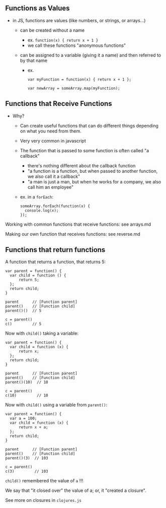 
## Functions as Values

 - in JS, functions are values (like numbers, or strings, or arrays...)
 
   - can be created without a name
     - ex. `function(x) { return x + 1 }`
     - we call these functions "anonymous functions"
  
   - can be assigned to a variable (giving it a name) and then referred to by that name

     - ex.
       ```
       var myFunction = function(x) { return x + 1 };

       var newArray = someArray.map(myFunction);
       ```



## Functions that Receive Functions


 - Why? 
   - Can create useful functions that can do different things depending on what you need from them.
   - Very very common in javascript
   - The function that is passed to some function is often called "a callback"
      - there's nothing different about the callback function
      - "a function is a function, but when passed to another function, we also call it a callback"
      - "a man is just a man, but when he works for a company, we also call him an employee"

   - ex. in a `forEach`:
      ```
      someArray.forEach(function(x) {
        console.log(x);
      });
      ```

Working with common functions that receive functions: see arrays.md

Making our own function that receives functions: see reverse.md


## Functions that return functions


A function that returns a function, that returns 5:

```
var parent = function() {
  var child = function () {
      return 5;
  };
  return child;
}

parent      // [Function parent]
parent()    // [Function child]
parent()()  // 5

c = parent()
c()         // 5
```



Now with `child()` taking a variable:


```
var parent = function() {
  var child = function (x) {
      return x;
  };
  return child;
}

parent      // [Function parent]
parent()    // [Function child]
parent()(10)  // 10

c = parent()
c(10)         // 10
```


Now with `child()` using a variable from `parent()`:


```
var parent = function() {
  var a = 100;
  var child = function (x) {
      return x + a;
  };
  return child;
}

parent      // [Function parent]
parent()    // [Function child]
parent()(3)  // 103

c = parent()
c(3)         // 103
```

`child()` remembered the value of `a` !!!

We say that "it closed over" the value of a; or, it "created a closure".

See more on closures in `clojures.js` 